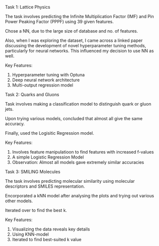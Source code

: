 Task 1: Lattice Physics

The task involves predicting the Infinite Multiplication Factor (IMF) and Pin Power Peaking Factor (PPPF) using 39 given features.

Chose a NN, due to the large size of database and no. of features.

Also, when I was exploring the dataset, I came across a linked paper discussing the development of novel hyperparameter tuning methods, particularly for neural networks. This influenced my decision to use NN as well.

Key Features: 
1. Hyperparameter tuning with Optuna
2. Deep neural network architecture
3. Multi-output regression model



Task 2: Quarks and Gluons

Task involves making a classification model to distinguish quark or gluon jets.

Upon trying various models, concluded that almost all give the same accuracy.

Finally, used the Logisitic Regression model. 

Key Features:
1. Involves feature manipulatioon to find features with increased f-values
2. A simple Logistic Regression Model
3. Observation: Almost all models gave extremely similar accuracies



Task 3: SMILING Molecules

The task involves predicting molecular similarity using molecular descriptors and SMILES representation.

Encorporated a kNN model after analysing the plots and trying out various other models.

Iterated over to find the best k.

Key Features: 
1. Visualizing the data reveals key details
2. Using KNN-model
3. Iterated to find best-suited k value
